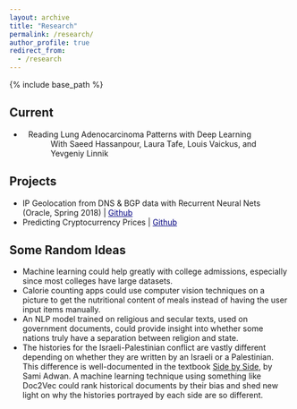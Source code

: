 ```yaml
---
layout: archive
title: "Research"
permalink: /research/
author_profile: true
redirect_from:
  - /research
---
```


{% include base_path %}

Current
------
<ul>
  <li>
  	<dl style="margin-left: 10px;">
  		<dt>Reading Lung Adenocarcinoma Patterns with Deep Learning</dt>
  		<dd>With Saeed Hassanpour, Laura Tafe, Louis Vaickus, and Yevgeniy Linnik<dd>
	</dl>
  </li>
</ul>  
  

Projects
------
* IP Geolocation from DNS & BGP data with Recurrent Neural Nets (Oracle, Spring 2018) \| <a href="https://github.com/jasonwei20/oracle-dyn-ml" style="color:navy">Github</a>
* Predicting Cryptocurrency Prices \| <a href="https://github.com/jasonwei20/cryptocurrency-prediction" style="color:navy">Github</a>

Some Random Ideas
------
* Machine learning could help greatly with college admissions, especially since most colleges have large datasets.
* Calorie counting apps could use computer vision techniques on a picture to get the nutritional content of meals instead of having the user input items manually.
* An NLP model trained on religious and secular texts, used on government documents, could provide insight into whether some nations truly have a separation between religion and state.
* The histories for the Israeli-Palestinian conflict are vastly different depending on whether they are written by an Israeli or a Palestinian. This difference is well-documented in the textbook [Side by Side](https://www.amazon.com/Side-Parallel-Histories-Israel-Palestine/dp/1595586830), by Sami Adwan. A machine learning technique using something like Doc2Vec could rank historical documents by their bias and shed new light on why the histories portrayed by each side are so different.
